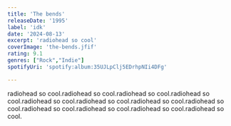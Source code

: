 ```yaml
---
title: 'The bends'
releaseDate: '1995'
label: 'idk'
date: '2024-08-13'
excerpt: 'radiohead so cool'
coverImage: 'the-bends.jfif'
rating: 9.1
genres: ["Rock","Indie"]
spotifyUri: 'spotify:album:35UJLpClj5EDrhpNIi4DFg'

---
```

radiohead so cool.radiohead so cool.radiohead so cool.radiohead so cool.radiohead so cool.radiohead so cool.radiohead so cool.radiohead so cool.radiohead so cool.radiohead so cool.radiohead so cool.radiohead so cool.